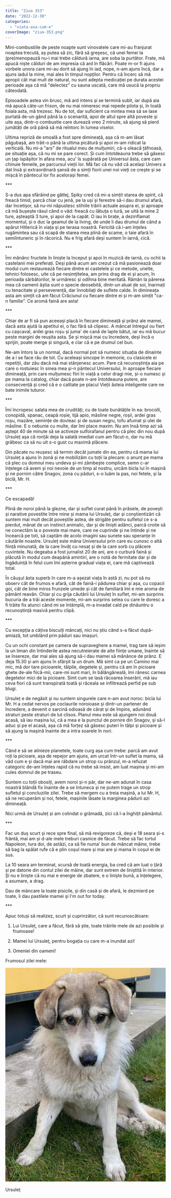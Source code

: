 ```yaml
---
title: "Ziua 353"
date: "2022-12-30"
categories: 
  - "viata-asa-cum-e"
coverImage: "ziua-353.png"
---
```


Mini-combustiile de peste noapte sunt vinovatele care mi-au franjurat noaptea trecută, aș putea să zic, fără să greșesc, că unei femei la (pre)menopauză nu-i mai trebe căldură iarna, are soba la purtător. Frate, mă apucă niște călduri de am impresia că ard în flăcări. Poate m-or fi ajuns vorbele unora care mi-au dorit să ajung în iad, nope, n-am ajuns încă, dar a ajuns iadul la mine, mai ales în timpul nopților. Pentru că încerc să mă apropii cât mai mult de natural, nu sunt adepta medicației pe durata acestei perioade așa că mă "delectez" cu sauna uscată, care mă usucă la propriu câteodată.

Episoadele astea vin brusc, mă ard intens și se termină subit, iar după aia mă apucă câte-un frison, de nu mai nimeresc mai repede pilota și, în toată foiala asta, mă trezesc. Nu de tot, dar suficient ca mintea mea să se lase purtată de-un gând până la o scenarită, apoi de altul spre altă poveste și uite așa, dintr-o combustie care durează vreo 2 minute, să ajung să pierd jumătăți de oră până să mă reîntorc în lumea viselor. 

Ultima repriză de smoală a fost spre dimineață, așa că m-am lăsat păgubașă, am trăit-o până la ultima picătură și apoi m-am ridicat la verticală. Nu mi-a "ars" de ritualul meu de mulțumiri, că-s oleacă țâfnoasă, pe situație așa, că nu mi se pare corect. Și cum întotdeauna trebe să găsesc un țap ispășitor în afara mea, acu' îs supărată pe Universul ăsta, care cam chinuie femeile, pe parcursul vieții lor. Mă fac că nu văd că același Univers a dat însă și extraordinară șansă de a simți fiorii unei noi vieți ce crește și se mișcă în pântecul lor fix acelorași femei. 

\*\*\*

S-a dus apa sfârâind pe gâtlej, Spiky cred că mi-a simțit starea de spirit, că freacă timid, parcă chiar cu jenă, pe la uși și ferestre să-i dau drumul afară, dar încetișor, să nu-mi năpustesc stihiile trăirii actuale asupra ei, și aproape că mă bușește râsul când o văd: freacă cu lăbuța o tură, se uită la mine 2 ture, așteaptă 3 ture, și apoi de la capăt. O iau în brațe, a dezinflamat momentul, și o duc la geamul de la living, de unde îi dau drumul de când a apărut Hitlerică în viața și pe terasa noastră. Fericită că i-am înțeles rugămintea sau că scapă de starea mea plină de scame, o taie afară în semiîntuneric și în răcorică. Nu e frig afară deși suntem în iarnă, cică.

\*\*\*

Îmi mănânc fructele în liniște la început și apoi în muzică de iarnă, cu ochii la castelanii mei preferați. Deși până acum am crezut că mă pasionează doar modul cum restaurează fiecare dintre ei castelele și ce metode, unelte, tehnici folosesc, uite că pe nesimțitelea, am prins drag de ei și acum, în perioada sărbătorilor, le urmăresc și odihna bine meritată. Rămân la părerea mea că oamenii ăștia sunt o specie deosebită, dintr-un aluat de soi, înarmați cu tenacitate și perseverență, dar înnobilați de suflete calde. În dimineața asta am simțit că am făcut Crăciunul cu fiecare dintre ei și m-am simțit "ca-n familie". Ce aromă faină are asta!

\*\*\*

Chiar de ar fi să pun aceeași placă în fiecare dimineață și prânz ale mamei, dacă asta ajută la apetitul ei, o fac fără să clipesc. A mâncat întregul ou fiert cu cașcaval, ardei gras roșu și juma' de cană de lapte bătut, iar eu mă bucur peste margini de reușita asta. Se și mișcă mai cu încredere, deși încă o sprijin, poate merge și singură, e clar că e pe drumul cel bun.

Ne-am întors la un normal, dacă normal pot să numesc situația de dinainte de a i se face rău de tot. Cu aceleași sincope în memorie, cu clasicele ei repetiții, dar zău dacă mă mai stânjenesc acum. Pare că recunoștința aia pe care o rostuiesc în sinea mea și-n pântecul Universului, în aproape fiecare dimineață, prin care mulțumesc fiiri în viață a celor dragi mie, și-o numesc și pe mama la catalog, chiar dacă poate n-are întotdeauna putere, are consecvență și cred că e o calitate pe placul Vieții ăsteia inteligente care ne bate inimile tuturor. 

\*\*\*

Îmi încropesc salata mea de crudități, cu de toate bunătățile în ea: brocolli, conopidă, spanac, ceapă roșie, tijă apio, măsline negre, roșii, ardei gras roșu, mazăre, semințe de dovleac și de susan negru, tofu afumat și ulei de măsline. E o nebunie cu multe, dar îmi place maxim. Nu am însă timp azi să aștept 40 de minute să se activeze sulforafanul pentru că plec din nou după Ursuleț așa că ronțăi deja la salată imediat cum am făcut-o, dar nu mă grăbesc ca să nu uit s-o gust cu maximă plăcere. 

Din păcate nu reușesc să termin decât jumate din ea, pentru că mama lui Ursuleț a ajuns în zonă și ne mobilizăm cu toții la plecare: o anunț pe mama că plec cu domnul meu undeva și-mi zâmbește complice, semn c-ar înțelege că avem și noi nevoie de un timp al nostru, urcăm bicla lui în mașină și ne pornim către Snagov, zona cu păduri, s-o luăm la pas, noi fetele, și la biclă, Mr. H.

\*\*\*

Ce escapadă! 

Plină de noroi până la glezne, dar și suflet curat până în prăsele, de povești și narative povestite între mine și mama lui Ursuleț, dar și conștientizări că suntem mai mult decât poveștile astea, de strigăte pentru sufletul ce s-a pierdut, mânat de un instinct animalic, dar și de liniști adânci, parcă croite să ne conectăm la o poveste mai mare, care ne cuprinde și ne întinde și ne încearcă pe toti, să captăm de acolo imagini sau sunete sau speranțe în căutările noastre. Ursuleț este mâna Universului prin care eu cunosc o altă ființă minunată, de la care învăț cu nesaț și de la care sorb cu plăcere cuvintele. Nu degeaba a fost jurnalist 20 de ani, are o curbură faină și plăcută în modul cum deapănă amintiri, are o notă de fermitate dar și de îngăduință în felul cum îmi așterne gradual viața ei, care mă captivează total. 

În căușul ăsta superb în care m-a așezat viața în astă zi, nu pot să nu observ cât de frumos e afară, cât de faină-i pădurea chiar și așa, cu copacii goi, cât de bine miros frunzele umede și cât de familiară îmi e mie aroma de pământ reavăn. Chiar și cu grija căutării lui Ursuleț în suflet, mi-am surprins bucuria de a trăi aceste momente, mi-am surprins setea cu care le doresc a fi trăite fix atunci când mi se întâmplă, m-a invadat cald pe dinăuntru o recunoștință masivă pentru clipă.

\*\*\*

Cu excepția a câțiva biscuiți mâncați, nici nu știu când s-a făcut după-amiază, tot umblând prin păduri sau imașuri. 

Cu un ochi constant pe camera de supraveghere a mamei, trag tare să ieșim la un liman din întinderile astea necutreierate de alte ființe umane, înainte să se însereze, dar mai ales să ajung să-i dau mamei să mănânce de prânz. E deja 15.30 și am ajuns în sfârșit la un drum. Mă simt ca pe un Camino mai mic, mă dor tare picioarele, tălpile, degetele și, pentru că am în picioare ghete de-ale fiică-mii, care-mi sunt mari, în bălăngăneală, îmi rănesc carnea degetelor mici de la picioare. Simt cum se lasă răcoarea înserării, mă iau ceva fiori că sunt transpirată toată și răceala se infiltrează perfid pe sub blugi.

Ursuleț e de negăsit și nu suntem singurele care n-am avut noroc: bicla lui Mr. H a cedat nervos pe coclaurile noroioase și dintr-un partener de încredere, a devenit o sarcină odioasă de cărat și de împins, adunând straturi peste straturi de lut clisos. Planul meu este să ajungem noi două acasă, să iau mașina lui, că a mea e la punctul de pornire din Snagov, și să-l aduc și pe el acasă, așa că mă forțez să găsesc puteri în tălpi și picioare și să ajung la mașină înainte de a intra soarele în nori. 

\*\*\*

Când e să se alinieze planetele, toate curg așa cum trebe: parcă am avut roți la picioare, așa de repejor am ajuns, am urcat într-un suflet la mama, să văd cum e și dacă mai are răbdare un strop cu prânzul, m-a refuzat categoric de-am înțeles rapid că nu trebe să insist, am luat mașina și mi-am cules domnul de pe traseu.

Suntem cu toții obosiți, avem noroi și-n păr, dar ne-am adunat în casa noastră blândă fix înainte de a se întuneca și ne putem trage un strop sufletul și concluziile zilei. Trebe să mergem cu a treia mașină, a lui Mr. H, să ne recuperăm și noi, fetele, mașinile lăsate la marginea pădurii azi dimineață.

Nici urmă de Ursuleț și am colindat o grămadă, zici că l-a înghițit pământul.

\*\*\*

Fac un duș scurt și rece spre final, să mă revigoreze că, deși e 18 seara și-s frântă, mai am și d-ale mele treburi casnice de făcut. Trebe să fac tortul Napoleon, tura doi, de astăzi, ca să fie numa' bun de mâncat mâine, trebe să bag la spălat rufe că e plin coșul mare și mai are și mama în coșul ei de sus.

La 10 seara am terminat, scursă de toată energia, ba cred că am luat o țâră și pe datorie din contul zilei de mâine, dar sunt extrem de liniștită în interior. Și nu e liniște că nu mai e energie de zbatere, e o liniște bună, a înțelegere, a asumare, a drag. 

Dau de mâncare la toate pisicile, și din casă și de afară, le dezmierd pe toate, îi dau pastilele mamei și I'm out for today.

\*\*\*

Apuc totuși să realizez, scurt și cuprinzător, că sunt recunoscătoare:

1. Lui Ursuleț, care a făcut, fără să știe, toate trăirile mele de azi posibile și frumoase!

3. Mamei lui Ursuleț, pentru bogația cu care m-a inundat azi!

5. Omeniei din oameni!

Frumosul zilei mele:

![](images/353-1.jpeg)

Ursuleț
